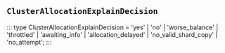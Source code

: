 ## `ClusterAllocationExplainDecision`
:::
type ClusterAllocationExplainDecision = 'yes' | 'no' | 'worse_balance' | 'throttled' | 'awaiting_info' | 'allocation_delayed' | 'no_valid_shard_copy' | 'no_attempt';
:::
